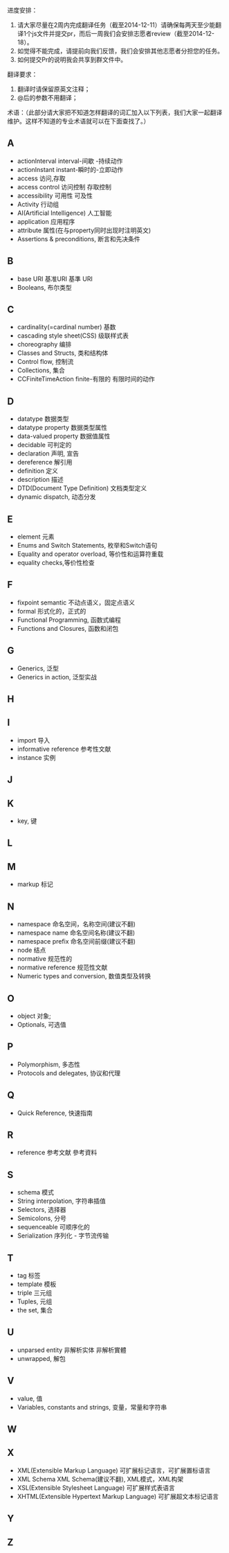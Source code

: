 进度安排：

1. 请大家尽量在2周内完成翻译任务（截至2014-12-11）请确保每两天至少能翻译1个js文件并提交pr，而后一周我们会安排志愿者review（截至2014-12-18）。
2. 如觉得不能完成，请提前向我们反馈，我们会安排其他志愿者分担您的任务。
3. 如何提交Pr的说明我会共享到群文件中。

翻译要求：

1. 翻译时请保留原英文注释；
2. @后的参数不用翻译；

术语：（此部分请大家把不知道怎样翻译的词汇加入以下列表，我们大家一起翻译维护。这样不知道的专业术语就可以在下面查找了。）

## A

- actionInterval interval-间歇 -持续动作
- actionInstant instant-瞬时的-立即动作
- access	访问,存取	
- access control	访问控制	存取控制
- accessibility	可用性	可及性
- Activity	行动组
- AI(Artificial Intelligence)	人工智能
- application	应用程序
- attribute	属性(在与property同时出现时注明英文)
- Assertions & preconditions, 断言和先决条件

## B

- base URI	基准URI	基準 URI
- Booleans, 布尔类型

## C

- cardinality(=cardinal number)	基数
- cascading style sheet(CSS)	级联样式表	
- choreography	编排
- Classes and Structs, 类和结构体
- Control flow, 控制流
- Collections, 集合
- CCFiniteTimeAction  finite-有限的 有限时间的动作


## D

- datatype	数据类型
- datatype property	数据类型属性
- data-valued property	数据值属性
- decidable	可判定的
- declaration	声明, 宣告
- dereference	解引用	
- definition	定义
- description	描述
- DTD(Document Type Definition)	文档类型定义
- dynamic dispatch, 动态分发

## E

- element	元素
- Enums and Switch Statements, 枚举和Switch语句
- Equality and operator overload, 等价性和运算符重载
- equality checks,等价性检查

## F

- fixpoint semantic	不动点语义，固定点语义
- formal	形式化的，正式的
- Functional Programming, 函数式编程
- Functions and Closures, 函数和闭包

## G

- Generics, 泛型
- Generics in action, 泛型实战

## H

## I

- import	导入
- informative reference	参考性文献
- instance	实例

## J

## K

- key, 键

## L


## M

- markup	标记

## N

- namespace	命名空间，名称空间(建议不翻)
- namespace name	命名空间名称(建议不翻)
- namespace prefix	命名空间前缀(建议不翻)
- node	结点
- normative	规范性的	
- normative reference	规范性文献	
- Numeric types and conversion, 数值类型及转换

## O

- object	对象;
- Optionals, 可选值


## P
- Polymorphism, 多态性
- Protocols and delegates, 协议和代理

## Q

- Quick Reference, 快速指南

## R

- reference	参考文献	參考資料

## S

- schema	模式
- String interpolation, 字符串插值
- Selectors, 选择器
- Semicolons, 分号
- sequenceable 可顺序化的
- Serialization  序列化 - 字节流传输
## T

- tag	标签
- template	模板
- triple	三元组	
- Tuples, 元组
- the set, 集合

## U

- unparsed entity	非解析实体	非解析實體
- unwrapped, 解包

## V
- value, 值
- Variables, constants and strings, 变量，常量和字符串

## W


## X

- XML(Extensible Markup Language)	可扩展标记语言，可扩展置标语言
- XML Schema	XML Schema(建议不翻), XML模式，XML构架
- XSL(Extensible Stylesheet Language)	可扩展样式表语言
- XHTML(Extensible Hypertext Markup Language) 可扩展超文本标记语言

## Y


## Z


